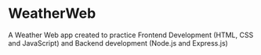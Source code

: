 # WeatherWeb
A Weather Web app created to practice Frontend Development (HTML, CSS and JavaScript) and Backend development (Node.js and Express.js)
